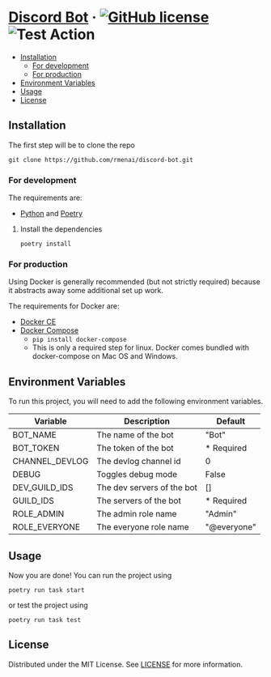 # [Discord Bot](./README.md) &middot; [![GitHub license]](./LICENSE) ![Test Action]

<!-- Table of Contents -->

- [Installation](#installation)
    - [For development](#for-development)
    - [For production](#for-production)
- [Environment Variables](#environment-variables)
- [Usage](#usage)
- [License](#license)

## Installation

The first step will be to clone the repo

```shell
git clone https://github.com/rmenai/discord-bot.git
```

### For development

The requirements are:

* [Python] and [Poetry]

1. Install the dependencies
   ```shell
   poetry install
   ```

### For production

Using Docker is generally recommended (but not strictly required) because it abstracts away some additional set up work.

The requirements for Docker are:

* [Docker CE]
* [Docker Compose]
    * `pip install docker-compose`
    * This is only a required step for linux. Docker comes bundled with docker-compose on Mac OS and Windows.


## Environment Variables

To run this project, you will need to add the following environment variables.

| Variable       | Description                | Default     |
|----------------|----------------------------|-------------|
| BOT_NAME       | The name of the bot        | "Bot"       |
| BOT_TOKEN      | The token of the bot       | * Required  |
| CHANNEL_DEVLOG | The devlog channel id      | 0           |
| DEBUG          | Toggles debug mode         | False       |
| DEV_GUILD_IDS  | The dev servers of the bot | []          |
| GUILD_IDS      | The servers of the bot     | * Required  |
| ROLE_ADMIN     | The admin role name        | "Admin"     |
| ROLE_EVERYONE  | The everyone role name     | "@everyone" |

## Usage

Now you are done! You can run the project using

```shell
poetry run task start
```

or test the project using

```shell
poetry run task test
```

## License

Distributed under the MIT License. See [LICENSE](./LICENSE) for more information.

<!-- Packages Links -->

[docker ce]: https://docs.docker.com/install/
[docker compose]: https://docs.docker.com/compose/install/
[poetry]: https://python-poetry.org/docs/
[python]: https://www.python.org/downloads/

<!-- Shields.io links -->

[gitHub license]: https://img.shields.io/badge/license-MIT-blue.svg
[test action]: https://github.com/rmenai/discord-bot/actions/workflows/test.yaml/badge.svg
